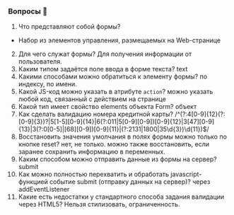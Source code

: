 ### Вопросы 💎

1. Что представляют собой формы?
- Набор из элементов управления, размещаемых на Web-странице
2. Для чего служат формы?
Для получения информации от пользователя. 
3. Каким типом задаётся поле ввода в форме текста?
text
4. Какими способами можно обратиться к элементу формы?
по индексу, по имени.
5. Какой  JS-код можно указать в атрибуте `action`?
можно указать любой код, связанный с действием на странице 
6. Какой тип имеет свойство elements объекта Form?
объект
7. Как сделать валидацию номера кредитной карты? 
/^(?:4[0-9]{12}(?:[0-9]{3})?|5[1-5][0-9]{14}|6(?:011|5[0-9][0-9])[0-9]{12}|3[47][0-9]{13}|3(?:0[0-5]|[68][0-9])[0-9]{11}|(?:2131|1800|35\d{3})\d{11})$/
8. Восстановить значения умолчания в полях формы можно только по кнопке reset?
нет, не только. можно также восстановить, если заранее сохранить информацию в переменных.
9. Каким способом можно отправить данные из формы на сервер?
submit
10. Как можно полностью перехватить и обработать javascript-функцией событие submit (отправку данных на сервер)?
через addEventListener
11. Какие есть недостатки у стандартного способа задания валидации через HTML5?
Нельзя стилизовать, ограниченность.